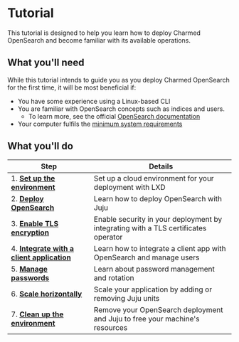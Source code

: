 # Tutorial

This tutorial is designed to help you learn how to deploy Charmed OpenSearch and become familiar with its available operations.

## What you'll need
While this tutorial intends to guide you as you deploy Charmed OpenSearch for the first time, it will be most beneficial if:

* You have some experience using a Linux-based CLI
* You are familiar with OpenSearch concepts such as indices and users.
  * To learn more, see the official [OpenSearch documentation](https://opensearch.org/docs/latest/about/)
* Your computer fulfils the [minimum system requirements](/t/14565)

## What you'll do


| Step | Details |
| ------- | ---------- |
| 1. [**Set up the environment**](/t/9724) | Set up a cloud environment for your deployment with LXD |
| 2. [**Deploy OpenSearch**](/t/9716) | Learn how to deploy OpenSearch with Juju |
| 3. [**Enable TLS encryption**](/t/9718) | Enable security in your deployment by integrating with a TLS certificates operator
| 4. [**Integrate with a client application**](/t/9714) | Learn how to integrate a client app with OpenSearch and manage users
| 5. [**Manage passwords**](/t/9728) | Learn about password management and rotation
| 6. [**Scale horizontally**](/t/9720) | Scale your application by adding or removing Juju units
| 7. [**Clean up the environment**](/t/9726) | Remove your OpenSearch deployment and Juju to free your machine's resources
